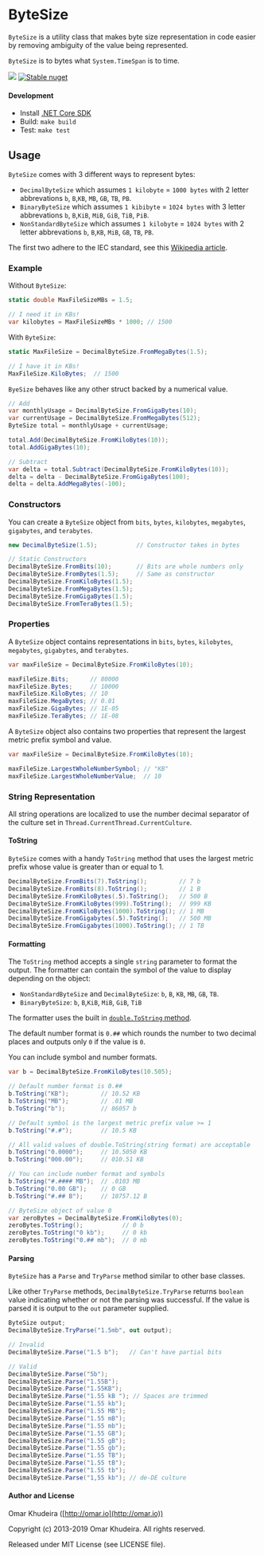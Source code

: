 # ByteSize 

`ByteSize` is a utility class that makes byte size representation in code easier 
by removing ambiguity of the value being represented.

`ByteSize` is to bytes what `System.TimeSpan` is to time.

[![](https://travis-ci.org/omar/DecimalByteSize.svg?branch=master)](https://travis-ci.org/omar/ByteSize)
[![Stable nuget](https://img.shields.io/nuget/v/DecimalByteSize.svg)](https://www.nuget.org/packages/ByteSize/)

#### Development

- Install [.NET Core SDK](https://dotnet.microsoft.com/download)
- Build: `make build`
- Test: `make test`

## Usage

`ByteSize` comes with 3 different ways to represent bytes:

- `DecimalByteSize` which assumes `1 kilobyte` = `1000 bytes` with 2 letter abbrevations `b`, `B`,`KB`, `MB`, `GB`, `TB`, `PB`.
- `BinaryByteSize` which assumes `1 kibibyte` = `1024 bytes` with 3 letter abbrevations `b`, `B`,`KiB`, `MiB`, `GiB`, `TiB`, `PiB`.
- `NonStandardByteSize` which assumes `1 kilobyte` = `1024 bytes` with 2 letter abbrevations `b`, `B`,`KB`, `MiB`, `GB`, `TB`, `PB`.

The first two adhere to the IEC standard, see this [Wikipedia article](https://en.wikipedia.org/wiki/Kilobyte#Definitions_and_usage).


### Example 

Without `ByteSize`:

```c#
static double MaxFileSizeMBs = 1.5;

// I need it in KBs!
var kilobytes = MaxFileSizeMBs * 1000; // 1500
```

With `ByteSize`:

```c#
static MaxFileSize = DecimalByteSize.FromMegaBytes(1.5);

// I have it in KBs!
MaxFileSize.KiloBytes;  // 1500
```

`ByeSize` behaves like any other struct backed by a numerical value.

```c#
// Add
var monthlyUsage = DecimalByteSize.FromGigaBytes(10);
var currentUsage = DecimalByteSize.FromMegaBytes(512);
ByteSize total = monthlyUsage + currentUsage;

total.Add(DecimalByteSize.FromKiloBytes(10));
total.AddGigaBytes(10);

// Subtract
var delta = total.Subtract(DecimalByteSize.FromKiloBytes(10));
delta = delta - DecimalByteSize.FromGigaBytes(100);
delta = delta.AddMegaBytes(-100);
```

### Constructors

You can create a `ByteSize` object from `bits`, `bytes`, `kilobytes`, `megabytes`, `gigabytes`, and `terabytes`.

```c#
new DecimalByteSize(1.5);           // Constructor takes in bytes

// Static Constructors
DecimalByteSize.FromBits(10);       // Bits are whole numbers only
DecimalByteSize.FromBytes(1.5);     // Same as constructor
DecimalByteSize.FromKiloBytes(1.5);
DecimalByteSize.FromMegaBytes(1.5);
DecimalByteSize.FromGigaBytes(1.5);
DecimalByteSize.FromTeraBytes(1.5);
```

### Properties

A `ByteSize` object contains representations in `bits`, `bytes`, `kilobytes`, `megabytes`, `gigabytes`, and `terabytes`.

```c#
var maxFileSize = DecimalByteSize.FromKiloBytes(10);

maxFileSize.Bits;      // 80000
maxFileSize.Bytes;     // 10000
maxFileSize.KiloBytes; // 10
maxFileSize.MegaBytes; // 0.01
maxFileSize.GigaBytes; // 1E-05
maxFileSize.TeraBytes; // 1E-08
```

A `ByteSize` object also contains two properties that represent the largest metric prefix symbol and value.

```c#
var maxFileSize = DecimalByteSize.FromKiloBytes(10);

maxFileSize.LargestWholeNumberSymbol; // "KB"
maxFileSize.LargestWholeNumberValue;  // 10
```

### String Representation

All string operations are localized to use the number decimal separator of the culture set in `Thread.CurrentThread.CurrentCulture`.

#### ToString

`ByteSize` comes with a handy `ToString` method that uses the largest metric prefix whose value is greater than or equal to 1.

```c#
DecimalByteSize.FromBits(7).ToString();         // 7 b
DecimalByteSize.FromBits(8).ToString();         // 1 B
DecimalByteSize.FromKiloBytes(.5).ToString();   // 500 B
DecimalByteSize.FromKiloBytes(999).ToString();  // 999 KB
DecimalByteSize.FromKiloBytes(1000).ToString(); // 1 MB
DecimalByteSize.FromGigabytes(.5).ToString();   // 500 MB
DecimalByteSize.FromGigabytes(1000).ToString(); // 1 TB
```

#### Formatting

The `ToString` method accepts a single `string` parameter to format the output.
The formatter can contain the symbol of the value to display depending on the object:

- `NonStandardByteSize` and `DecimalByteSize`: `b`, `B`, `KB`, `MB`, `GB`, `TB`.
- `BinaryByteSize`: `b`, `B`,`KiB`, `MiB`, `GiB`, `TiB`

The formatter uses the built in [`double.ToString` method](http://msdn.microsoft.com/en-us/library/kfsatb94\(v=vs.110\).aspx). 

The default number format is `0.##` which rounds the number to two decimal 
places and outputs only `0` if the value is `0`.

You can include symbol and number formats.

```c#
var b = DecimalByteSize.FromKiloBytes(10.505);

// Default number format is 0.##
b.ToString("KB");         // 10.52 KB
b.ToString("MB");         // .01 MB
b.ToString("b");          // 86057 b

// Default symbol is the largest metric prefix value >= 1
b.ToString("#.#");        // 10.5 KB

// All valid values of double.ToString(string format) are acceptable
b.ToString("0.0000");     // 10.5050 KB
b.ToString("000.00");     // 010.51 KB

// You can include number format and symbols
b.ToString("#.#### MB");  // .0103 MB
b.ToString("0.00 GB");    // 0 GB
b.ToString("#.## B");     // 10757.12 B

// ByteSize object of value 0
var zeroBytes = DecimalByteSize.FromKiloBytes(0); 
zeroBytes.ToString();           // 0 b
zeroBytes.ToString("0 kb");     // 0 kb
zeroBytes.ToString("0.## mb");  // 0 mb
```

#### Parsing

`ByteSize` has a `Parse` and `TryParse` method similar to other base classes.

Like other `TryParse` methods, `DecimalByteSize.TryParse` returns `boolean` 
value indicating whether or not the parsing was successful. If the value is 
parsed it is output to the `out` parameter supplied.

```c#
ByteSize output;
DecimalByteSize.TryParse("1.5mb", out output);

// Invalid
DecimalByteSize.Parse("1.5 b");   // Can't have partial bits

// Valid
DecimalByteSize.Parse("5b");
DecimalByteSize.Parse("1.55B");
DecimalByteSize.Parse("1.55KB");
DecimalByteSize.Parse("1.55 kB "); // Spaces are trimmed
DecimalByteSize.Parse("1.55 kb");
DecimalByteSize.Parse("1.55 MB");
DecimalByteSize.Parse("1.55 mB");
DecimalByteSize.Parse("1.55 mb");
DecimalByteSize.Parse("1.55 GB");
DecimalByteSize.Parse("1.55 gB");
DecimalByteSize.Parse("1.55 gb");
DecimalByteSize.Parse("1.55 TB");
DecimalByteSize.Parse("1.55 tB");
DecimalByteSize.Parse("1.55 tb");
DecimalByteSize.Parse("1,55 kb"); // de-DE culture
```

#### Author and License

Omar Khudeira ([http://omar.io](http://omar.io))

Copyright (c) 2013-2019 Omar Khudeira. All rights reserved.

Released under MIT License (see LICENSE file).

